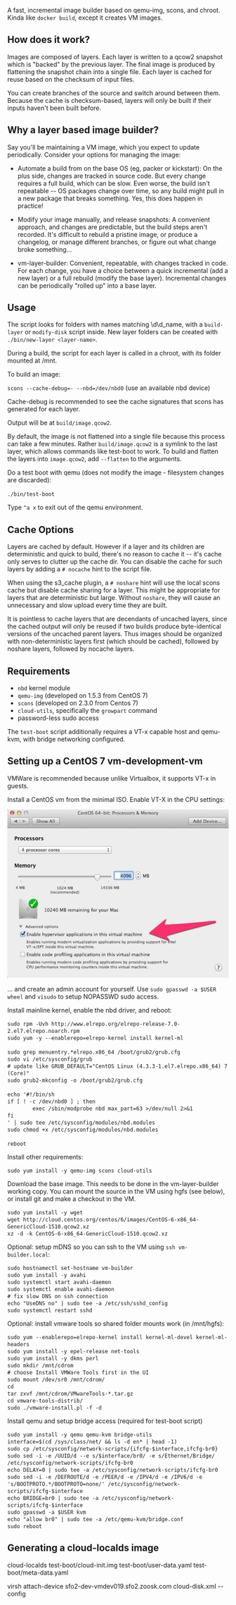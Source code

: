 A fast, incremental image builder based on qemu-img, scons, and chroot.  Kinda like `docker build`,
except it creates VM images.

## How does it work?

Images are composed of layers.  Each layer is written to a qcow2 snapshot which is "backed" by the
previous layer.  The final image is produced by flattening the snapshot chain into a single file.
Each layer is cached for reuse based on the checksum of input files.

You can create branches of the source and switch around between them.  Because the cache is
checksum-based, layers will only be built if their inputs haven't been built before.

## Why a layer based image builder?

Say you'll be maintaining a VM image, which you expect to update periodically.  Consider your
options for managing the image:

* Automate a build from on the base OS (eg, packer or kickstart):  On the plus side, changes are
tracked in source code.  But every change requires a full build, which can be slow.  Even
worse, the build isn't repeatable -- OS packages change over time, so any build might
pull in a new package that breaks something.  Yes, this does happen in practice!  

* Modify your image manually, and release snapshots:  A convenient approach, and changes are
predictable, but the build steps aren't recorded.  It's difficult to rebuild a pristine image, or
produce a changelog, or manage different branches, or figure out what change broke something...

* vm-layer-builder:  Convenient, repeatable, with changes tracked in code.  For each change, you have
a choice between a quick incremental (add a new layer) or a full rebuild (modify the base layer).
Incremental changes can be periodically "rolled up" into a base layer.

## Usage
 
The script looks for folders with names matching \d\d_name, with a `build-layer` or `modify-disk`
script inside.  New layer folders can be created with `./bin/new-layer <layer-name>`.

During a build, the script for each layer is called in a chroot, with its folder mounted at /mnt.

To build an image:

`scons --cache-debug=- --nbd=/dev/nbd0`  (use an available nbd device)

Cache-debug is recommended to see the cache signatures that scons has generated for each layer.

Output will be at `build/image.qcow2`.

By default, the image is not flattened into a single file because this process can take a few
minutes.  Rather `build/image.qcow2` is a symlink to the last layer, which allows
commands like test-boot to work.  To build and flatten the layers into `image.qcow2`, add
`--flatten` to the arguments.

Do a test boot with qemu (does not modify the image - filesystem changes are discarded): 

`./bin/test-boot`

Type `^a x` to exit out of the qemu environment. 

## Cache Options

Layers are cached by default.  However if a layer and its children are deterministic and quick to
build, there's no reason to cache it -- it's cache only serves to clutter up the cache dir.
You can disable the cache for such layers by adding a `# nocache` hint to the script file.

When using the s3_cache plugin, a `# noshare` hint will use the local scons cache but disable
cache sharing for a layer.  This might be appropriate for layers that are deterministic
but large.  Without `noshare`, they will cause an unnecessary and slow upload every time they are built. 

It is pointless to cache layers that are decendants of uncached layers, since the cached output
will only be reused if two builds produce byte-identical versions of the uncached
parent layers.  Thus images should be organized with non-deterministic layers first (which should
be cached), followed by noshare layers, followed by nocache layers.

## Requirements

* `nbd` kernel module
* `qemu-img` (developed on 1.5.3 from CentOS 7)
* `scons` (developed on 2.3.0 from Centos 7)
* `cloud-utils`, specifically the `growpart` command
* password-less sudo access

The `test-boot` script additionally requires a VT-x capable host and qemu-kvm, with
bridge networking configured.

## Setting up a CentOS 7 vm-development-vm

VMWare is recommended because unlike Virtualbox, it supports VT-x in guests.

Install a CentOS vm from the minimal ISO.  Enable VT-X in the CPU settings:

![image](doc/vtx.png)

... and create an admin account for yourself.  Use `sudo gpasswd -a $USER wheel` and `visudo` to
setup NOPASSWD sudo access.

Install mainline kernel, enable the nbd driver, and reboot:

```
sudo rpm -Uvh http://www.elrepo.org/elrepo-release-7.0-2.el7.elrepo.noarch.rpm
sudo yum -y --enablerepo=elrepo-kernel install kernel-ml

sudo grep menuentry.*elrepo.x86_64 /boot/grub2/grub.cfg
sudo vi /etc/sysconfig/grub
# update like GRUB_DEFAULT="CentOS Linux (4.3.3-1.el7.elrepo.x86_64) 7 (Core)"
sudo grub2-mkconfig -o /boot/grub2/grub.cfg

echo '#!/bin/sh
if [ ! -c /dev/nbd0 ] ; then
        exec /sbin/modprobe nbd max_part=63 >/dev/null 2>&1
fi
' | sudo tee /etc/sysconfig/modules/nbd.modules
sudo chmod +x /etc/sysconfig/modules/nbd.modules

reboot
```

Install other requirements:

```
sudo yum install -y qemu-img scons cloud-utils
```

Download the base image.  This needs to be done in the vm-layer-builder working copy.  You can mount the source in the VM using hgfs (see below), or install git and make a checkout in the VM.

```
sudo yum install -y wget
wget http://cloud.centos.org/centos/6/images/CentOS-6-x86_64-GenericCloud-1510.qcow2.xz
xz -d -k CentOS-6-x86_64-GenericCloud-1510.qcow2.xz
```

Optional: setup mDNS so you can ssh to the VM using `ssh vm-builder.local`:

```
sudo hostnamectl set-hostname vm-builder
sudo yum install -y avahi
sudo systemctl start avahi-daemon
sudo systemctl enable avahi-daemon
# fix slow DNS on ssh connection
echo "UseDNS no" | sudo tee -a /etc/ssh/sshd_config
sudo systemctl restart sshd
```

Optional: install vmware tools so shared folder mounts work (in /mnt/hgfs):

```
sudo yum --enablerepo=elrepo-kernel install kernel-ml-devel kernel-ml-headers
sudo yum install -y epel-release net-tools
sudo yum install -y dkms perl
sudo mkdir /mnt/cdrom
# choose Install VMWare Tools first in the UI
sudo mount /dev/sr0 /mnt/cdrom/
cd
tar zxvf /mnt/cdrom/VMwareTools-*.tar.gz 
cd vmware-tools-distrib/
sudo ./vmware-install.pl -f -d
```

Install qemu and setup bridge access (required for test-boot script)

```
sudo yum install -y qemu qemu-kvm bridge-utils
interface=$(cd /sys/class/net/ && ls -d en* | head -1)
sudo cp /etc/sysconfig/network-scripts/{ifcfg-$interface,ifcfg-br0}
sudo sed -i -e /UUID/d --e s/$interface/br0/ -e s/Ethernet/Bridge/ /etc/sysconfig/network-scripts/ifcfg-br0 
echo DELAY=0 | sudo tee -a /etc/sysconfig/network-scripts/ifcfg-br0
sudo sed -i -e /DEFROUTE/d -e /PEER/d -e /IPV4/d -e /IPV6/d -e 's/BOOTPROTO.*/BOOTPROTO=none/' /etc/sysconfig/network-scripts/ifcfg-$interface
echo BRIDGE=br0 | sudo tee -a /etc/sysconfig/network-scripts/ifcfg-$interface
sudo gpasswd -a $USER kvm
echo "allow br0" | sudo tee -a /etc/qemu-kvm/bridge.conf
sudo reboot
```

## Generating a cloud-localds image

cloud-localds test-boot/cloud-init.img test-boot/user-data.yaml test-boot/meta-data.yaml

virsh attach-device sfo2-dev-vmdev019.sfo2.zoosk.com cloud-disk.xml --config
